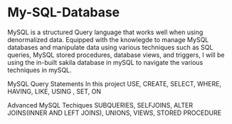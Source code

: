 # My-SQL-Database
MySQL is a structured Query language that works well when using denormalized data.
Equipped with the knowlegde to manage MySQL databases and manipulate data using various techniques such as SQL queries, 
MySQL stored procedures, database views, and triggers, I will be using the in-built sakila database in mySQL to navigate the various techniques in 
mySQL.

MySQL Query Statements In this project
USE,
CREATE,
SELECT,
WHERE,
HAVING,
LIKE,
USING ,
SET,
ON

Advanced MySQL Techiques
SUBQUERIES,
SELFJOINS,
ALTER JOINS(INNER AND LEFT JOINS),
UNIONS,
VIEWS,
STORED PROCEDURE


